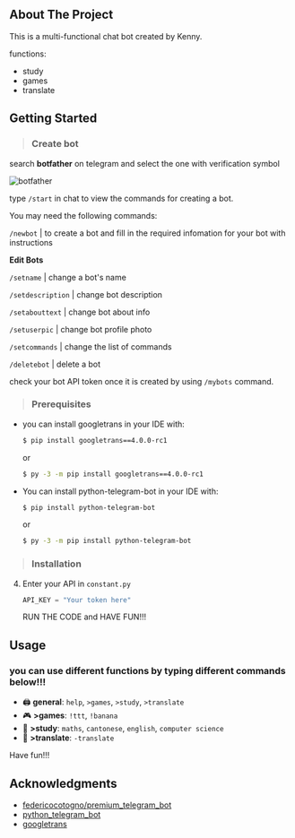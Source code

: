 
## About The Project

This is a multi-functional chat bot created by Kenny.

functions:
* study
* games
* translate

<!-- GETTING STARTED -->
## Getting Started

> ### Create bot
search **botfather** on telegram and select the one with verification symbol

![botfather](https://media.discordapp.net/attachments/897043242800017448/912244604819099648/unknown.png)

type `/start` in chat to view the commands for creating a bot.

You may need the following commands:

`/newbot` | to create a bot and fill in the required infomation for your bot with instructions 

**Edit Bots**

`/setname` | change a bot's name
 
`/setdescription` | change bot description

`/setabouttext` | change bot about info

`/setuserpic` | change bot profile photo

`/setcommands` | change the list of commands

`/deletebot` | delete a bot

check your bot API token once it is created by using `/mybots` command.

> ### Prerequisites

* you can install googletrans in your IDE with:
  ```sh
  $ pip install googletrans==4.0.0-rc1
  ```
  
  or
  
  ```sh
  $ py -3 -m pip install googletrans==4.0.0-rc1
  ```
  
  
* You can install python-telegram-bot in your IDE with:
  ```sh
  $ pip install python-telegram-bot 
  ```
  
  or
  
    ```sh
  $ py -3 -m pip install python-telegram-bot 
  ```
  
> ### Installation

4. Enter your API in `constant.py`
   ```js
   API_KEY = "Your token here"
   ```
   
   RUN THE CODE and HAVE FUN!!!

## Usage

### you can use different functions by typing different commands below!!!

*   🖨️ **general**: `help`, `>games`, `>study`, `>translate`
*   🎮 **>games**: `!ttt`, `!banana`
*   📖 **>study**: `maths`, `cantonese`, `english`, `computer science`
*   📝 **>translate**: `-translate`

Have fun!!!

## Acknowledgments

* [federicocotogno/premium_telegram_bot](https://github.com/federicocotogno/premium_telegram_bot_2021)
* [python_telegram_bot](https://github.com/python-telegram-bot/python-telegram-bot)
* [googletrans ](https://pypi.org/project/googletrans/)

